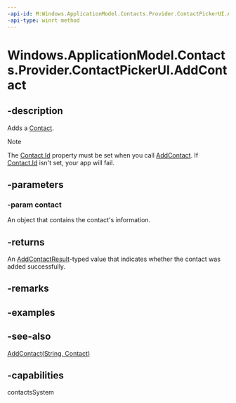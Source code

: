 ```yaml
---
-api-id: M:Windows.ApplicationModel.Contacts.Provider.ContactPickerUI.AddContact(Windows.ApplicationModel.Contacts.Contact)
-api-type: winrt method
---
```


<!-- Method syntax
public Windows.ApplicationModel.Contacts.Provider.AddContactResult AddContact(Windows.ApplicationModel.Contacts.Contact contact)
-->

# Windows.ApplicationModel.Contacts.Provider.ContactPickerUI.AddContact

## -description
Adds a [Contact](../windows.applicationmodel.contacts/contact.md). 

> [!NOTE]
> The [Contact.Id](../windows.applicationmodel.contacts/contact_id.md) property must be set when you call [AddContact](contactpickerui_addcontact_79336216.md). If [Contact.Id](../windows.applicationmodel.contacts/contact_id.md) isn't set, your app will fail.

## -parameters
### -param contact
An object that contains the contact's information.

## -returns
An [AddContactResult](addcontactresult.md)-typed value that indicates whether the contact was added successfully.

## -remarks

## -examples

## -see-also
[AddContact(String, Contact)](contactpickerui_addcontact_1063676932.md)
## -capabilities
contactsSystem
